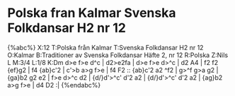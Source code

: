 # Polska fran Kalmar Svenska Folkdansar H2 nr 12

{%abc%}
X:12
T:Polska från Kalmar
T:Svenska Folkdansar H2 nr 12
O:Kalmar
B:Traditioner av Svenska Folkdansar Häfte 2, nr 12
R:Polska
Z:Nils L
M:3/4
L:1/8
K:Dm
d>e f>e d^c | d2>e2fa | d>e f>e d>^c | d2 A4 |
f2 f2 {ef}g2 | f4 {ab}c'2 | c'>b a>g f>e | f4 F2 ::
{ab}c'2 a2 ^f2 | g>^f g>a g2 | {ga}b2 g2 e2 | f>e d>^c d2 |
{d/}d'>^c' d'2 a2 | {d/}d'>^c' d'2 a2 | {ag}b2 a>g f>e | d4 D2 :|
{%endabc%}
